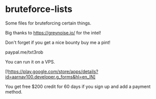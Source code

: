 # bruteforce-lists
Some files for bruteforcing certain things.


Big thanks to https://greynoise.io/ for the intel!


Don't forget if you get a nice bounty buy me a pint!

paypal.me/txt3rob

You can run it on a VPS.

[!https://play.google.com/store/apps/details?id=aarnav100.developer.g_forms&hl=en_IN]


You get free $200 credit for 60 days if you sign up and add a payment method.
